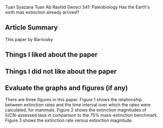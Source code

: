 Tuan Syazana Tuan Ab Rashid
Geosci 541: Paleobiology
Has the Earth's sixth mas extinction already arrived?
 
## Article Summary

This paper by Barnosky 





## Things I liked about the paper
      


## Things I did not like about the paper



## Evaluate the graphs and figures (if any)

There are three figures in this paper. Figure 1 shows the relationship between extinction rates and the time interval over which the rates were calculated, for mammals. Figure 2 shows the extinction magnitudes of IUCN-assessed taxa in comparison to the 75% mass-extinction benchmark. Figure 3 shows the extinction rate versus extinction magnitude.